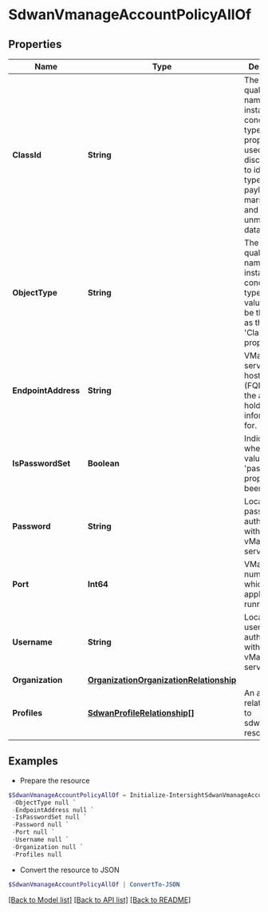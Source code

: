 # SdwanVmanageAccountPolicyAllOf
## Properties

Name | Type | Description | Notes
------------ | ------------- | ------------- | -------------
**ClassId** | **String** | The fully-qualified name of the instantiated, concrete type. This property is used as a discriminator to identify the type of the payload when marshaling and unmarshaling data. | [default to "sdwan.VmanageAccountPolicy"]
**ObjectType** | **String** | The fully-qualified name of the instantiated, concrete type. The value should be the same as the &#39;ClassId&#39; property. | [default to "sdwan.VmanageAccountPolicy"]
**EndpointAddress** | **String** | VManage server hostname (FQDN) that the acccount holds information for. | [optional] 
**IsPasswordSet** | **Boolean** | Indicates whether the value of the &#39;password&#39; property has been set. | [optional] [readonly] [default to $false]
**Password** | **String** | Local password for authenticating with the vManage server. | [optional] 
**Port** | **Int64** | VManage Port number on which the application is running. | [optional] [default to 8443]
**Username** | **String** | Local username for authenticating with the vManage server. | [optional] 
**Organization** | [**OrganizationOrganizationRelationship**](OrganizationOrganizationRelationship.md) |  | [optional] 
**Profiles** | [**SdwanProfileRelationship[]**](SdwanProfileRelationship.md) | An array of relationships to sdwanProfile resources. | [optional] 

## Examples

- Prepare the resource
```powershell
$SdwanVmanageAccountPolicyAllOf = Initialize-IntersightSdwanVmanageAccountPolicyAllOf  -ClassId null `
 -ObjectType null `
 -EndpointAddress null `
 -IsPasswordSet null `
 -Password null `
 -Port null `
 -Username null `
 -Organization null `
 -Profiles null
```

- Convert the resource to JSON
```powershell
$SdwanVmanageAccountPolicyAllOf | ConvertTo-JSON
```

[[Back to Model list]](../README.md#documentation-for-models) [[Back to API list]](../README.md#documentation-for-api-endpoints) [[Back to README]](../README.md)

